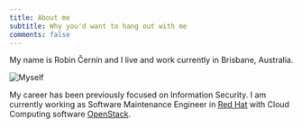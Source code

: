 ```yaml
---
title: About me
subtitle: Why you'd want to hang out with me
comments: false
---
```


My name is Robin Černín and I live and work currently in Brisbane, Australia.  

![Myself](/img/me.png)

My career has been previously focused on Information Security.
I am currently working as Software Maintenance Engineer in [Red Hat](https://www.redhat.com/) with Cloud Computing software [OpenStack](https://www.openstack.org/).

